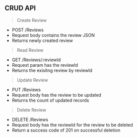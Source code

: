 ## CRUD API

> Create Review
  - POST /Reviews
  - Request body contains the review JSON
  - Returns newly created review

> Read Review
  - GET /Reviews/:reviewId
  - Request param has the reviewId
  - Returns the exisitng review by reviewId

> Update Review
  - PUT /Reviews
  - Request body has the review to be updated
  - Returns the count of updated records

> Delete Review
  - DELETE /Reviews
  - Request body has the reviewId for the review to be deleted
  - Return a success code of 201 on successful deletion